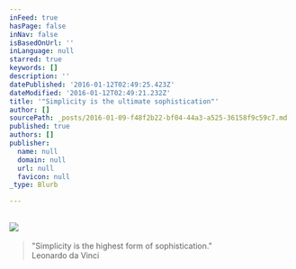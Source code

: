 ```yaml
---
inFeed: true
hasPage: false
inNav: false
isBasedOnUrl: ''
inLanguage: null
starred: true
keywords: []
description: ''
datePublished: '2016-01-12T02:49:25.423Z'
dateModified: '2016-01-12T02:49:21.232Z'
title: '"Simplicity is the ultimate sophistication"'
author: []
sourcePath: _posts/2016-01-09-f48f2b22-bf04-44a3-a525-36158f9c59c7.md
published: true
authors: []
publisher:
  name: null
  domain: null
  url: null
  favicon: null
_type: Blurb

---
```

## ![](https://s3-us-west-2.amazonaws.com/the-grid-img/p/1c6cabbf74e607e007d62a1de519cc81e4b54ff4.jpg)

> "Simplicity is the highest form of sophistication."  
> Leonardo da Vinci